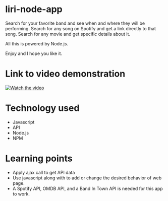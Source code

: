 # liri-node-app

Search for your favorite band and see when and where they will be performing.
Search for any song on Spotify and get a link directly to that song.
Search for any movie and get specific details about it.

All this is powered by Node.js.

Enjoy and I hope you like it.

# Link to video demonstration
[![Watch the video](https://i.ytimg.com/vi/QGvNtAQLtSc/hqdefault.jpg)](https://youtu.be/QGvNtAQLtSc)

# Technology used
* Javascript
* API
* Node.js
* NPM


# Learning points
* Apply ajax call to get API data
* Use javascript along with  to add or change the desired behavior of web page.
* A Spotify API, OMDB API, and a Band In Town API is needed for this app to work.
